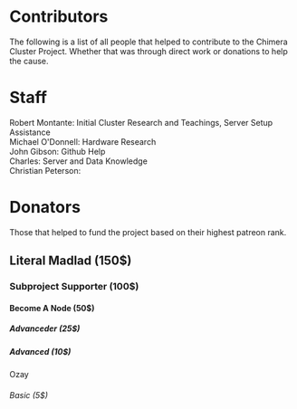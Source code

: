 # Contributors
The following is a list of all people that helped to contribute to the Chimera Cluster Project. Whether that was through direct work or donations to help the cause.

# Staff
Robert Montante: Initial Cluster Research and Teachings, Server Setup Assistance <br />
Michael O'Donnell: Hardware Research <br />
John Gibson: Github Help <br />
Charles: Server and Data Knowledge <br />
Christian Peterson: <br />

# Donators
Those that helped to fund the project based on their highest patreon rank.

## Literal Madlad (150$)


### Subproject Supporter (100$)

#### Become A Node (50$)

##### Advanceder (25$)

##### Advanced (10$)
Ozay

###### Basic (5$)
